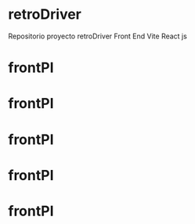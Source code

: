 # retroDriver
Repositorio proyecto retroDriver Front End Vite React js 
# frontPI
# frontPI
# frontPI
# frontPI
# frontPI

